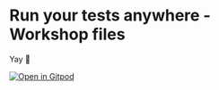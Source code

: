# Run your tests anywhere - Workshop files

Yay 🎉

[![Open in Gitpod](https://gitpod.io/button/open-in-gitpod.svg)](https://gitpod.io/#https://github.com/diemol/workshop-files)